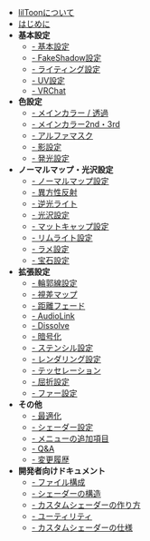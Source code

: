 - [lilToonについて](ja-jp/ "lilToon")
- [はじめに](ja-jp/first.md "はじめに - lilToon")
- **基本設定**
    - [- 基本設定](ja-jp/base/base.md "基本設定 - lilToon")
    - [- FakeShadow設定](ja-jp/base/fakeshadow.md "FakeShadow設定 - lilToon")
    - [- ライティング設定](ja-jp/base/lighting.md "ライティング設定 - lilToon")
    - [- UV設定](ja-jp/base/uv.md "UV設定 - lilToon")
    - [- VRChat](ja-jp/base/vrchat.md "VRChat - lilToon")
- **色設定**
    - [- メインカラー / 透過](ja-jp/color/maincolor.md "メインカラー / 透過 - lilToon")
    - [- メインカラー2nd・3rd](ja-jp/color/maincolor_layer.md "メインカラー2nd・3rd - lilToon")
    - [- アルファマスク](ja-jp/color/alphamask.md "アルファマスク - lilToon")
    - [- 影設定](ja-jp/color/shadow.md "影設定 - lilToon")
    - [- 発光設定](ja-jp/color/emission.md "発光設定 - lilToon")
- **ノーマルマップ・光沢設定**
    - [- ノーマルマップ設定](ja-jp/reflections/normal.md "ノーマルマップ設定 - lilToon")
    - [- 異方性反射](ja-jp/reflections/anisotropy.md "異方性反射 - lilToon")
    - [- 逆光ライト](ja-jp/reflections/backlight.md "逆光ライト - lilToon")
    - [- 光沢設定](ja-jp/reflections/reflection.md "光沢設定 - lilToon")
    - [- マットキャップ設定](ja-jp/reflections/matcap.md "マットキャップ設定 - lilToon")
    - [- リムライト設定](ja-jp/reflections/rimlight.md "リムライト設定 - lilToon")
    - [- ラメ設定](ja-jp/reflections/glitter.md "ラメ設定 - lilToon")
    - [- 宝石設定](ja-jp/reflections/gem.md "宝石設定 - lilToon")
- **拡張設定**
    - [- 輪郭線設定](ja-jp/advanced/outline.md "輪郭線設定 - lilToon")
    - [- 視差マップ](ja-jp/advanced/parallax.md "視差マップ - lilToon")
    - [- 距離フェード](ja-jp/advanced/distancefade.md "距離フェード - lilToon")
    - [- AudioLink](ja-jp/advanced/audiolink.md "AudioLink - lilToon")
    - [- Dissolve](ja-jp/advanced/dissolve.md "Dissolve - lilToon")
    - [- 暗号化](ja-jp/advanced/encryption.md "暗号化 - lilToon")
    - [- ステンシル設定](ja-jp/advanced/stencil.md "ステンシル設定 - lilToon")
    - [- レンダリング設定](ja-jp/advanced/rendering.md "レンダリング設定 - lilToon")
    - [- テッセレーション](ja-jp/advanced/tessellation.md "テッセレーション - lilToon")
    - [- 屈折設定](ja-jp/advanced/refraction.md "屈折設定 - lilToon")
    - [- ファー設定](ja-jp/advanced/fur.md "ファー設定 - lilToon")
- **その他**
    - [- 最適化](ja-jp/other/optimization.md "最適化 - lilToon")
    - [- シェーダー設定](ja-jp/other/settings.md "シェーダー設定 - lilToon")
    - [- メニューの追加項目](ja-jp/other/menuitem.md "メニューの追加項目 - lilToon")
    - [- Q&A](ja-jp/other/qa.md "Q&A - lilToon")
    - [- 変更履歴](ja-jp/other/changelog.md "変更履歴 - lilToon")
- **開発者向けドキュメント**
    - [- ファイル構成](ja-jp/dev/files.md "ファイル構成 - lilToon")
    - [- シェーダーの構造](ja-jp/dev/shader_structure.md "シェーダーの構造 - lilToon")
    - [- カスタムシェーダーの作り方](ja-jp/dev/custom_shader.md "カスタムシェーダーの作り方 - lilToon")
    - [- ユーティリティ](ja-jp/dev/utilities.md "ユーティリティ - lilToon")
    - [- カスタムシェーダーの仕様](ja-jp/dev/custom_shader_format.md "カスタムシェーダーの仕様 - lilToon")